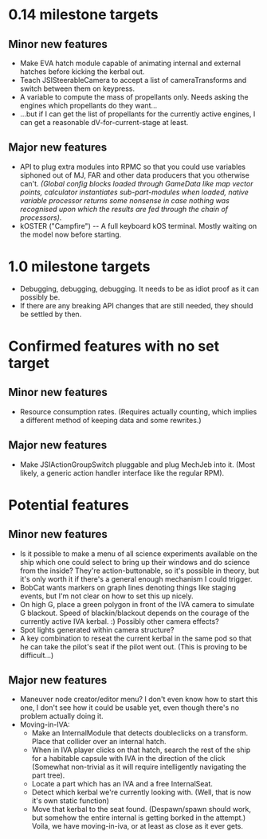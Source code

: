 # 0.14 milestone targets

## Minor new features

* Make EVA hatch module capable of animating internal and external hatches before kicking the kerbal out.
* Teach JSISteerableCamera to accept a list of cameraTransforms and switch between them on keypress.
* A variable to compute the mass of propellants only. Needs asking the engines which propellants do they want...
* ...but if I can get the list of propellants for the currently active engines, I can get a reasonable dV-for-current-stage at least.

## Major new features

* API to plug extra modules into RPMC so that you could use variables siphoned out of MJ, FAR and other data producers that you otherwise can't. *(Global config blocks loaded through GameData like map vector points, calculator instantiates sub-part-modules when loaded, native variable processor returns some nonsense in case nothing was recognised upon which the results are fed through the chain of processors)*.
* kOSTER ("Campfire") -- A full keyboard kOS terminal. Mostly waiting on the model now before starting.

# 1.0 milestone targets

* Debugging, debugging, debugging. It needs to be as idiot proof as it can possibly be.
* If there are any breaking API changes that are still needed, they should be settled by then.

# Confirmed features with no set target

## Minor new features

* Resource consumption rates. (Requires actually counting, which implies a different method of keeping data and some rewrites.)

## Major new features

* Make JSIActionGroupSwitch pluggable and plug MechJeb into it. (Most likely, a generic action handler interface like the regular RPM).

# Potential features

## Minor new features

* Is it possible to make a menu of all science experiments available on the ship which one could select to bring up their windows and do science from the inside? They're action-buttonable, so it's possible in theory, but it's only worth it if there's a general enough mechanism I could trigger.
* BobCat wants markers on graph lines denoting things like staging events, but I'm not clear on how to set this up nicely.
* On high G, place a green polygon in front of the IVA camera to simulate G blackout. Speed of blackin/blackout depends on the courage of the currently active IVA kerbal. :) Possibly other camera effects?
* Spot lights generated within camera structure?
* A key combination to reseat the current kerbal in the same pod so that he can take the pilot's seat if the pilot went out. (This is proving to be difficult...)

## Major new features

* Maneuver node creator/editor menu? I don't even know how to start this one, I don't see how it could be usable yet, even though there's no problem actually doing it.
* Moving-in-IVA:
    * Make an InternalModule that detects doubleclicks on a transform. Place that collider over an internal hatch.
    * When in IVA player clicks on that hatch, search the rest of the ship for a habitable capsule with IVA in the direction of the click (Somewhat non-trivial as it will require intelligently navigating the part tree).
    * Locate a part which has an IVA and a free InternalSeat.
    * Detect which kerbal we're currently looking with. (Well, that is now it's own static function)
    * Move that kerbal to the seat found. (Despawn/spawn should work, but somehow the entire internal is getting borked in the attempt.)
      Voila, we have moving-in-iva, or at least as close as it ever gets.
